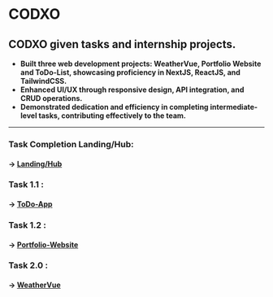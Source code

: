 # CODXO
## CODXO given tasks and internship projects.

<ul>
  <b>
    <li>Built three web development projects: WeatherVue, Portfolio Website and ToDo-List, showcasing proficiency in NextJS, ReactJS, and TailwindCSS.</li>
    <li>Enhanced UI/UX through responsive design, API integration, and CRUD operations.</li>
    <li>Demonstrated dedication and efficiency in completing intermediate-level tasks, contributing effectively to the team.</li>
  <b>
</ul>

<hr/>

### Task Completion Landing/Hub:
#### -> [Landing/Hub](https://paras-internship-projects-codxo.vercel.app/)

### Task 1.1 :
#### -> [ToDo-App](https://parastodolist.vercel.app)

### Task 1.2 :
#### -> [Portfolio-Website](https://parasportfolio.vercel.app/)

### Task 2.0 :
#### -> [WeatherVue](https://skyweathervue.vercel.app/)
